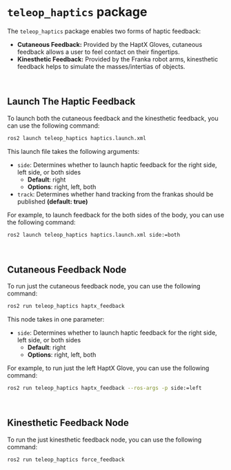 # `teleop_haptics` package

The `teleop_haptics` package enables two forms of haptic feedback:
- __Cutaneous Feedback:__ Provided by the HaptX Gloves, cutaneous feedback allows a user to feel contact on their fingertips.
- __Kinesthetic Feedback:__ Provided by the Franka robot arms, kinesthetic feedback helps to simulate the masses/intertias of objects.

<br>

## Launch The Haptic Feedback

To launch both the cutaneous feedback and the kinesthetic feedback, you can use the following command:

```bash
ros2 launch teleop_haptics haptics.launch.xml
```

This launch file takes the following arguments:
- `side`: Determines whether to launch haptic feedback for the right side, left side, or both sides
    - __Default__: right
    - __Options__: right, left, both
- `track`: Determines whether hand tracking from the frankas should be published __(default: true)__

For example, to launch feedback for the both sides of the body, you can use the following command:

```bash
ros2 launch teleop_haptics haptics.launch.xml side:=both
```

<br>

## Cutaneous Feedback Node

To run just the cutaneous feedback node, you can use the following command:

```bash
ros2 run teleop_haptics haptx_feedback
```

This node takes in one parameter:
- `side`: Determines whether to launch haptic feedback for the right side, left side, or both sides
    - __Default__: right
    - __Options__: right, left, both

For example, to run just the left HaptX Glove, you can use the following command:

```bash
ros2 run teleop_haptics haptx_feedback --ros-args -p side:=left
```

<br>

## Kinesthetic Feedback Node

To run the just kinesthetic feedback node, you can use the following command:

```bash
ros2 run teleop_haptics force_feedback
```